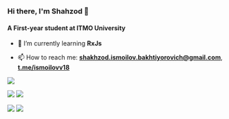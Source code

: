 ### Hi there, I'm Shahzod 👋

#### A First-year student at ITMO University


<!-- - 🔭 I’m currently working on ... -->
- 🌱 I’m currently learning **RxJs**
<!-- - 👯 I’m looking to collaborate on ... -->
<!-- - 🤔 I’m looking for help with ...  -->
<!-- - 💬 Ask me about ... -->
- 📫 How to reach me: **shakhzod.ismoilov.bakhtiyorovich@gmail.com**,  **<a href="https://t.me/landameens">t.me/ismoilovv18</a>**
<!-- - 😄 Pronouns: ... -->
<!-- - ⚡ Fun fact: ...  -->


![](https://github-profile-summary-cards.vercel.app/api/cards/profile-details?username=landameens&theme=monokai)

![](https://github-profile-summary-cards.vercel.app/api/cards/most-commit-language?username=landameens&theme=monokai) ![](https://github-profile-summary-cards.vercel.app/api/cards/repos-per-language?username=landameens&theme=monokai)

![](https://github-profile-summary-cards.vercel.app/api/cards/stats?username=landameens&theme=monokai) ![](https://github-profile-summary-cards.vercel.app/api/cards/productive-time?username=landameens&theme=monokai)
